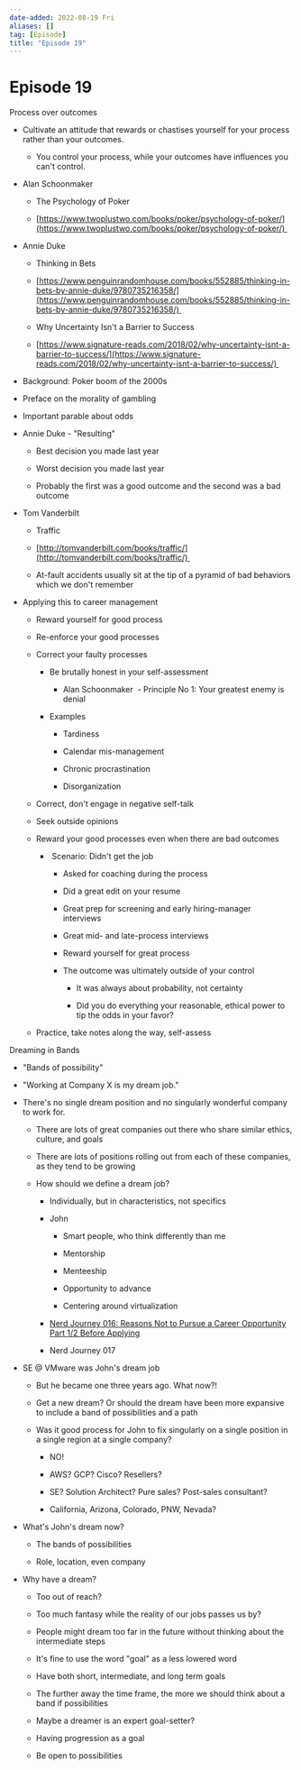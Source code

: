 ```yaml
---
date-added: 2022-08-19 Fri
aliases: []
tag: [Episode]
title: "Episode 19"
---
```


# Episode 19

Process over outcomes 

-   Cultivate an attitude that rewards or chastises yourself for your process rather than your outcomes. 
    
    -   You control your process, while your outcomes have influences you can't control. 
        
-   Alan Schoonmaker 
    
    -   The Psychology of Poker 
        
    -   [https://www.twoplustwo.com/books/poker/psychology-of-poker/](https://www.twoplustwo.com/books/poker/psychology-of-poker/) 
        
-   Annie Duke 
    
    -   Thinking in Bets 
        
    -   [https://www.penguinrandomhouse.com/books/552885/thinking-in-bets-by-annie-duke/9780735216358/](https://www.penguinrandomhouse.com/books/552885/thinking-in-bets-by-annie-duke/9780735216358/) 
        
    -   Why Uncertainty Isn't a Barrier to Success 
        
    -   [https://www.signature-reads.com/2018/02/why-uncertainty-isnt-a-barrier-to-success/](https://www.signature-reads.com/2018/02/why-uncertainty-isnt-a-barrier-to-success/) 
        
-   Background: Poker boom of the 2000s 
    
-   Preface on the morality of gambling 
    
-   Important parable about odds 
    
-   Annie Duke - "Resulting" 
    
    -   Best decision you made last year 
        
    -   Worst decision you made last year 
        
    -   Probably the first was a good outcome and the second was a bad outcome 
        
-   Tom Vanderbilt 
    
    -   Traffic 
        
    -   [http://tomvanderbilt.com/books/traffic/](http://tomvanderbilt.com/books/traffic/) 
        
    -   At-fault accidents usually sit at the tip of a pyramid of bad behaviors which we don't remember 
        
-   Applying this to career management 
    
    -   Reward yourself for good process 
        
    -   Re-enforce your good processes 
        
    -   Correct your faulty processes 
        
        -   Be brutally honest in your self-assessment 
            
            -   Alan Schoonmaker  - Principle No 1: Your greatest enemy is denial 
                
        -   Examples 
            
            -   Tardiness 
                
            -   Calendar mis-management 
                
            -   Chronic procrastination 
                
            -   Disorganization 
                
    -   Correct, don't engage in negative self-talk 
        
    -   Seek outside opinions 
        
    -   Reward your good processes even when there are bad outcomes 
        
        -    Scenario: Didn't get the job 
            
            -   Asked for coaching during the process 
                
            -   Did a great edit on your resume 
                
            -   Great prep for screening and early hiring-manager interviews 
                
            -   Great mid- and late-process interviews 
                
            -   Reward yourself for great process 
                
            -   The outcome was ultimately outside of your control 
                
                -   It was always about probability, not certainty 
                    
                -   Did you do everything your reasonable, ethical power to tip the odds in your favor? 
                    
    -   Practice, take notes along the way, self-assess 
        

Dreaming in Bands 

-   "Bands of possibility" 
    
-   "Working at Company X is my dream job." 
    
-   There's no single dream position and no singularly wonderful company to work for. 
    
    -   There are lots of great companies out there who share similar ethics, culture, and goals 
        
    -   There are lots of positions rolling out from each of these companies, as they tend to be growing 
        
    -   How should we define a dream job? 
        
        -   Individually, but in characteristics, not specifics 
            
        -   John 
            
            -   Smart people, who think differently than me 
                
            -   Mentorship 
                
            -   Menteeship 
                
            -   Opportunity to advance 
                
            -   Centering around virtualization 
                
        -   [Nerd Journey 016: Reasons Not to Pursue a Career Opportunity Part 1/2 Before Applying](http://nerd-journey.com/nerd-journey-016-reasons-not-to-pursue-a-career-opportunity-1-before-applying/) 
            
        -   Nerd Journey 017 
            
-   SE @ VMware was John's dream job 
    
    -   But he became one three years ago. What now?! 
        
    -   Get a new dream? Or should the dream have been more expansive to include a band of possibilities and a path 
        
    -   Was it good process for John to fix singularly on a single position in a single region at a single company? 
        
        -   NO! 
            
        -   AWS? GCP? Cisco? Resellers? 
            
        -   SE? Solution Architect? Pure sales? Post-sales consultant? 
            
        -   California, Arizona, Colorado, PNW, Nevada? 
            
-   What's John's dream now? 
    
    -   The bands of possibilities 
        
    -   Role, location, even company 
        
-   Why have a dream? 
    
    -   Too out of reach? 
        
    -   Too much fantasy while the reality of our jobs passes us by? 
        
    -   People might dream too far in the future without thinking about the intermediate steps 
        
    -   It's fine to use the word "goal" as a less lowered word 
        
    -   Have both short, intermediate, and long term goals 
        
    -   The further away the time frame, the more we should think about a band if possibilities 
        
    -   Maybe a dreamer is an expert goal-setter? 
        
    -   Having progression as a goal 
        
    -   Be open to possibilities